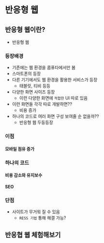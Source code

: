# 반응형 웹

## 반응형 웹이란?

* 반응형 웹



### 등장배경

* 기존에는 웹 환경을 콤퓨타에서만 봄
* 스마트폰의 등장
* 다른 기기에서도 웹 환경을 활용한 서비스가 등장
  * 태블릿, 티비 등등
* 다양한 화면 사이즈 등장
  * 이런 다양한 화면에 `적합한` UI 따로 있음
* 이런 화면들 각각 따로 개발하면??
  * 비용 증가
* 하나의 코드로 여러 화면 구성 보여줄 순 없을까??
  * 반응형 웹 두둥등장

### 이점

#### 모바일 점유 증가

### 하나의 코드

#### 비용 감소와 유지보수

#### SEO

### 단점

* 사이트가 무거워 질 수 있음
  * `RESS 기법` 통해 해결 가능?



## 반응협 웹 체험해보기

